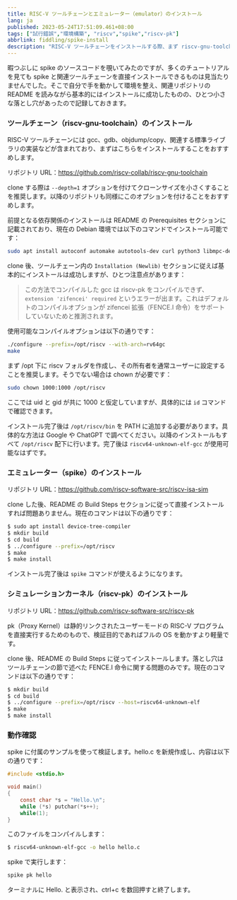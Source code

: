 ```yaml
---
title: RISC-V ツールチェーンとエミュレーター（emulator）のインストール
lang: ja
published: 2023-05-24T17:51:09.461+08:00
tags: ["試行錯誤","環境構築", "riscv","spike","riscv-pk"]
abbrlink: fiddling/spike-install
description: "RISC-V ツールチェーンをインストールする際、まず riscv-gnu-toolchain のソースコードを取得する必要があります。`--depth=1` オプションを付けて clone することを推奨し、ダウンロードサイズを削減できます。インストール中は README の Prerequisites セクションをよく確認し、前提となる依存関係が正しくインストールされていることを確認してください。Debian システムでは簡単なコマンドで必要な依存パッケージをインストールでき、ツールチェーンの構築をスムーズに行えます。"
---
```

暇つぶしに spike のソースコードを覗いてみたのですが、多くのチュートリアルを見ても spike と関連ツールチェーンを直接インストールできるものは見当たりませんでした。そこで自分で手を動かして環境を整え、関連リポジトリの README を読みながら基本的にはインストールに成功したものの、ひとつ小さな落とし穴があったので記録しておきます。

### ツールチェーン（riscv-gnu-toolchain）のインストール

RISC-V ツールチェーンには gcc、gdb、objdump/copy、関連する標準ライブラリの実装などが含まれており、まずはこちらをインストールすることをおすすめします。

リポジトリ URL：https://github.com/riscv-collab/riscv-gnu-toolchain

clone する際は `--depth=1` オプションを付けてクローンサイズを小さくすることを推奨します。以降のリポジトリも同様にこのオプションを付けることをおすすめします。

前提となる依存関係のインストールは README の Prerequisites セクションに記載されており、現在の Debian 環境では以下のコマンドでインストール可能です：

```bash
sudo apt install autoconf automake autotools-dev curl python3 libmpc-dev libmpfr-dev libgmp-dev gawk build-essential bison flex texinfo gperf libtool patchutils bc zlib1g-dev libexpat-dev ninja-build
```

clone 後、ツールチェーン内の `Installation (Newlib)` セクションに従えば基本的にインストールは成功しますが、ひとつ注意点があります：

> この方法でコンパイルした gcc は riscv-pk をコンパイルできず、`extension 'zifencei' required` というエラーが出ます。これはデフォルトのコンパイルオプションが zifencei 拡張（FENCE.I 命令）をサポートしていないためと推測されます。

使用可能なコンパイルオプションは以下の通りです：

```bash
./configure --prefix=/opt/riscv --with-arch=rv64gc
make
```

まず /opt 下に riscv フォルダを作成し、その所有者を通常ユーザーに設定することを推奨します。そうでない場合は chown が必要です：

```bash
sudo chown 1000:1000 /opt/riscv
```

ここでは uid と gid が共に 1000 と仮定していますが、具体的には `id` コマンドで確認できます。

インストール完了後は `/opt/riscv/bin` を PATH に追加する必要があります。具体的な方法は Google や ChatGPT で調べてください。以降のインストールもすべて `/opt/riscv` 配下に行います。完了後は `riscv64-unknown-elf-gcc` が使用可能なはずです。

### エミュレーター（spike）のインストール

リポジトリ URL：https://github.com/riscv-software-src/riscv-isa-sim

clone した後、README の Build Steps セクションに従って直接インストールすれば問題ありません。現在のコマンドは以下の通りです：

```bash
$ sudo apt install device-tree-compiler
$ mkdir build
$ cd build
$ ../configure --prefix=/opt/riscv
$ make
$ make install
```

インストール完了後は `spike` コマンドが使えるようになります。

### シミュレーションカーネル（riscv-pk）のインストール

リポジトリ URL：https://github.com/riscv-software-src/riscv-pk

pk（Proxy Kernel）は静的リンクされたユーザーモードの RISC-V プログラムを直接実行するためのもので、検証目的であればフルの OS を動かすより軽量です。

clone 後、README の Build Steps に従ってインストールします。落とし穴はツールチェーンの節で述べた FENCE.I 命令に関する問題のみです。現在のコマンドは以下の通りです：

```bash
$ mkdir build
$ cd build
$ ../configure --prefix=/opt/riscv --host=riscv64-unknown-elf
$ make
$ make install
```

### 動作確認

spike に付属のサンプルを使って検証します。hello.c を新規作成し、内容は以下の通りです：

```c
#include <stdio.h>

void main()
{
    const char *s = "Hello.\n";
    while (*s) putchar(*s++);
    while(1);
}
```

このファイルをコンパイルします：

```bash
$ riscv64-unknown-elf-gcc -o hello hello.c
```

spike で実行します：

```bash
spike pk hello
```

ターミナルに Hello. と表示され、ctrl+c を数回押すと終了します。